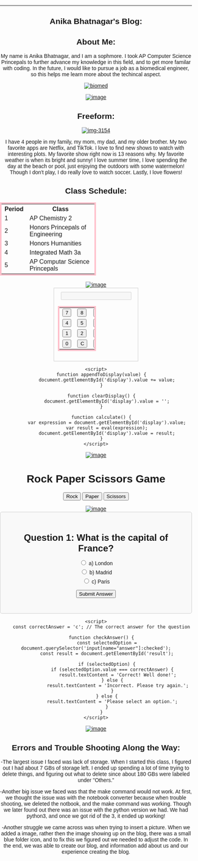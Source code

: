 ---
## Anika Bhatnagar's Blog: 
## About Me:
My name is Anika Bhatnagar, and I am a sophmore. I took AP Computer Science Princepals to further advance my knowledge in this field, and to get more familar with coding. In the future, I would like to pursue a job as a biomedical engineer, so this helps me learn more about the techincal aspect. 

<a href="https://ibb.co/xsrrR4H"><img src="https://i.ibb.co/xsrrR4H/biomed.jpg" alt="biomed" border="0"></a>

<a href="https://imgbb.com/"><img src="https://i.ibb.co/MNS7j8C/image.png" alt="image" border="0"></a>
## Freeform: 

<a href="https://ibb.co/3kbjhvP"><img src="https://i.ibb.co/ZNrFTSb/img-3154.jpg" alt="img-3154" border="0"></a>

I have 4 people in my family, my mom, my dad, and my older brother. My two favorite apps are Netflix, and TikTok. I love to find new shows to watch with interesting plots. My favorite show right now is 13 reasons why. My favorite weather is when its bright and sunny! I love summer time, I love spending the day at the beach or pool, just enjoying the outdoors with some watermelon! Though I don't play, I do really love to watch soccer. Lastly, I love flowers!  
## Class Schedule: 

<html>
<head>
  <style>
    table {
      border-collapse: collapse;
      width: 50%;
      border: 4px solid pink; /* Pink border */
    }
    
    th, td {
      border: 2px solid black;
      padding: 8px;
    }
  </style>
</head>
<body>
  <table>
    <tr>
      <th>Period</th>
      <th>Class</th>
    </tr>
    <tr>
      <td>1</td>
      <td>AP Chemistry 2</td>
    </tr>
    <tr>
      <td>2</td>
      <td>Honors Princepals of Engineering</td>
    </tr>
    <tr>
      <td>3</td>
      <td>Honors Humanities </td>
    </tr>
    <tr>
      <td>4</td>
      <td>Integrated Math 3a</td>
    </tr>
    <tr>
      <td>5</td>
      <td>AP Computar Science Princepals</td>
    </tr>
  </table>
</body>
</html>
<a href="https://imgbb.com/"><img src="https://i.ibb.co/MNS7j8C/image.png" alt="image" border="0"></a> 
<html>
<head>
    <title>Calculator</title>
    <style>
        .calculator {
            width: 200px;
            border: 1px solid #ccc;
            padding: 10px;
            margin: 0 auto;
        }
    </style>
</head>

<body>
    <div class="calculator">
        <input type="text" id="display" disabled>
        <table>
            <tr>
                <td><button onclick="appendToDisplay('7')">7</button></td>
                <td><button onclick="appendToDisplay('8')">8</button></td>
                <td><button onclick="appendToDisplay('9')">9</button></td>
                <td><button onclick="appendToDisplay('/')">/</button></td>
            </tr>
            <tr>
                <td><button onclick="appendToDisplay('4')">4</button></td>
                <td><button onclick="appendToDisplay('5')">5</button></td>
                <td><button onclick="appendToDisplay('6')">6</button></td>
                <td><button onclick="appendToDisplay('*')">*</button></td>
            </tr>
            <tr>
                <td><button onclick="appendToDisplay('1')">1</button></td>
                <td><button onclick="appendToDisplay('2')">2</button></td>
                <td><button onclick="appendToDisplay('3')">3</button></td>
                <td><button onclick="appendToDisplay('-')">-</button></td>
            </tr>
            <tr>
                <td><button onclick="appendToDisplay('0')">0</button></td>
                <td><button onclick="clearDisplay()">C</button></td>
                <td><button onclick="calculate()">=</button></td>
                <td><button onclick="appendToDisplay('+')">+</button></td>
            </tr>
        </table>
    </div>
    
    <script>
        function appendToDisplay(value) {
            document.getElementById('display').value += value;
        }

        function clearDisplay() {
            document.getElementById('display').value = '';
        }

        function calculate() {
            var expression = document.getElementById('display').value;
            var result = eval(expression);
            document.getElementById('display').value = result;
        }
    </script>
</body>
</html>
<a href="https://imgbb.com/"><img src="https://i.ibb.co/MNS7j8C/image.png" alt="image" border="0"></a>
<html>
<head>
  <style>
    body {
      font-family: Arial, sans-serif;
      text-align: center;
      margin: 0;
      padding: 0;
    }
    
    #game {
      margin-top: 50px;
    }
  </style>
</head>
<body>
  <h1>Rock Paper Scissors Game</h1>
  <div id="game">
    <button onclick="play('rock')">Rock</button>
    <button onclick="play('paper')">Paper</button>
    <button onclick="play('scissors')">Scissors</button>
    <p id="message"></p>
  </div>
  
  <script>
    const choices = ["rock", "paper", "scissors"];
    
    function play(playerChoice) {
      const computerChoice = choices[Math.floor(Math.random() * choices.length)];
      const message = document.getElementById("message");
      
      const result = getResult(playerChoice, computerChoice);
      
      message.textContent = `You chose ${playerChoice}. The computer chose ${computerChoice}. ${result}`;
    }
    
    function getResult(player, computer) {
      if (player === computer) {
        return "It's a tie!";
      } else if (
        (player === "rock" && computer === "scissors") ||
        (player === "paper" && computer === "rock") ||
        (player === "scissors" && computer === "paper")
      ) {
        return "You win!";
      } else {
        return "Computer wins!";
      }
    }
  </script>
</body>
</html>
<a href="https://imgbb.com/"><img src="https://i.ibb.co/MNS7j8C/image.png" alt="image" border="0"></a>

<html lang="en">
<head>
    <meta charset="UTF-8">
    <meta name="viewport" content="width=device-width, initial-scale=1.0">
    <title>Simple Quiz Game</title>
    <style>
        body {
            font-family: Arial, sans-serif;
        }
        .quiz-container {
            max-width: 600px;
            margin: 0 auto;
            padding: 20px;
            border: 1px solid #ccc;
            border-radius: 5px;
            background-color: #f9f9f9;
        }
        .question {
            font-size: 24px;
            margin-bottom: 10px;
        }
        .options {
            list-style-type: none;
            padding: 0;
        }
        .option {
            margin: 5px 0;
        }
        .option label {
            cursor: pointer;
        }
        #result {
            font-size: 20px;
            margin-top: 10px;
        }
    </style>
</head>
<body>
    <div class="quiz-container">
        <h1 class="question" id="question">Question 1: What is the capital of France?</h1>
        <ul class="options" id="options">
            <li class="option">
                <input type="radio" name="answer" id="option1" value="a">
                <label for="option1">a) London</label>
            </li>
            <li class="option">
                <input type="radio" name="answer" id="option2" value="b">
                <label for="option2">b) Madrid</label>
            </li>
            <li class="option">
                <input type="radio" name="answer" id="option3" value="c">
                <label for="option3">c) Paris</label>
            </li>
        </ul>
        <button onclick="checkAnswer()">Submit Answer</button>
        <p id="result"></p>
    </div>

    <script>
        const correctAnswer = 'c'; // The correct answer for the question

        function checkAnswer() {
            const selectedOption = document.querySelector('input[name="answer"]:checked');
            const result = document.getElementById('result');

            if (selectedOption) {
                if (selectedOption.value === correctAnswer) {
                    result.textContent = 'Correct! Well done!';
                } else {
                    result.textContent = 'Incorrect. Please try again.';
                }
            } else {
                result.textContent = 'Please select an option.';
            }
        }
    </script>
</body>
</html>


<a href="https://imgbb.com/"><img src="https://i.ibb.co/MNS7j8C/image.png" alt="image" border="0"></a>


## Errors and Trouble Shooting Along the Way:
-The largest issue I faced was lack of storage. When I started this class, I figured out I had about 7 GBs of storage left. I ended up spending a lot of time trying to delete things, and figuring out what to delete since about 180 GBs were labeled under "Others." 

-Another big issue we faced was that the make command would not work. At first, we thought the issue was with the notebook converter because when trouble shooting, we deleted the notbook, and the make command was working. Though we later found out there was an issue with the python version we had. We had python3, and once we got rid of the 3, it ended up working!  

-Another struggle we came across was when trying to insert a picture. When we added a image, rather then the image showing up on the blog, there was a small blue folder icon, and to fix this we figured out we needed to adjust the code. In the end, we was able to create our blog, and information add about us and our experience creating the blog. 
